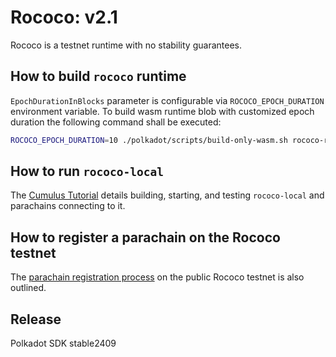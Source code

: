 # Rococo: v2.1

Rococo is a testnet runtime with no stability guarantees.

## How to build `rococo` runtime
`EpochDurationInBlocks` parameter is configurable via `ROCOCO_EPOCH_DURATION` environment variable. To build wasm
runtime blob with customized epoch duration the following command shall be executed:
```bash
ROCOCO_EPOCH_DURATION=10 ./polkadot/scripts/build-only-wasm.sh rococo-runtime /path/to/output/directory/
```

## How to run `rococo-local`

The [Cumulus Tutorial](https://docs.substrate.io/tutorials/v3/cumulus/start-relay/) details building, starting, and
testing `rococo-local` and parachains connecting to it.

## How to register a parachain on the Rococo testnet

The [parachain registration process](https://docs.substrate.io/tutorials/v3/cumulus/rococo/) on the public Rococo
testnet is also outlined.


## Release

Polkadot SDK stable2409
